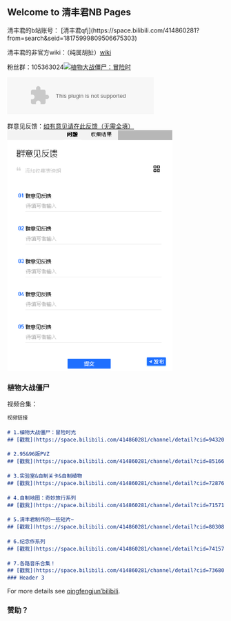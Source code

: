 ## Welcome to 清丰君NB Pages
<style type="text/css">
  body{
  background-image: url(./home/1.png);
  background-size: 100% 100%;
  }
  </style>
</head>
清丰君的b站账号： [清丰君qfj](https://space.bilibili.com/414860281?from=search&seid=18175999809506675303) 

清丰君的非官方wiki：（纯属胡扯）[wiki](https://github.com/DTpeel/homepage/wiki)

粉丝群：105363024<a target="_blank" href="//shang.qq.com/wpa/qunwpa?idkey=44215c63afbe7ffef01a54753a3c148923c6e0bc7b061ef283f5ab59784d8f3f"><img border="0" src="//pub.idqqimg.com/wpa/images/group.png" alt="植物大战僵尸：冒险时" title="植物大战僵尸：冒险时"></a>

<embed src="//music.163.com/style/swf/widget.swf?sid=4010234&type=2&auto=1&width=320&height=66" width="340" height="86"  allowNetworking="all"></embed>

群意见反馈：[如有意见请在此反馈（无需全填）](https://docs.qq.com/form/edit/BqI21X2yZIht1QOI5S28Zx6o23ngqV2VuNpq2ufEmB36DXW34azzwf3C3fB70rLWGf2ICBVE29B7UH3NMd4r2?tdsourcetag=s_pctim_send_grpfile&ADUIN=3279587648&ADSESSION=1582451887&ADTAG=CLIENT.QQ.5603_.0&ADPUBNO=26933#/edit)
               <img src="./home/0.png">

### 植物大战僵尸
视频合集：
```markdown
视频链接

# 1.植物大战僵尸：冒险时光
## [戳我](https://space.bilibili.com/414860281/channel/detail?cid=94320)

# 2.95&96版PVZ
## [戳我](https://space.bilibili.com/414860281/channel/detail?cid=85166)

# 3.实验室&自制关卡&自制植物
## [戳我](https://space.bilibili.com/414860281/channel/detail?cid=72876)

# 4.自制地图：奇妙旅行系列
## [戳我](https://space.bilibili.com/414860281/channel/detail?cid=71571)

# 5.清丰君制作的一些短片~
## [戳我](https://space.bilibili.com/414860281/channel/detail?cid=80308)

# 6.纪念作系列
## [戳我](https://space.bilibili.com/414860281/channel/detail?cid=74157)

# 7.各路音乐合集！
## [戳我](https://space.bilibili.com/414860281/channel/detail?cid=73680)
### Header 3


```

For more details see [qingfengjun’bilibili](https://space.bilibili.com/414860281/video).


### 赞助？


